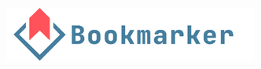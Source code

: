 ![](https://raw.githubusercontent.com/SantosAlarcon/bookmarker/86ea9cf8e397bcc1872a304b2144de7fdb014259/public/BookmarkerLogo.svg)
